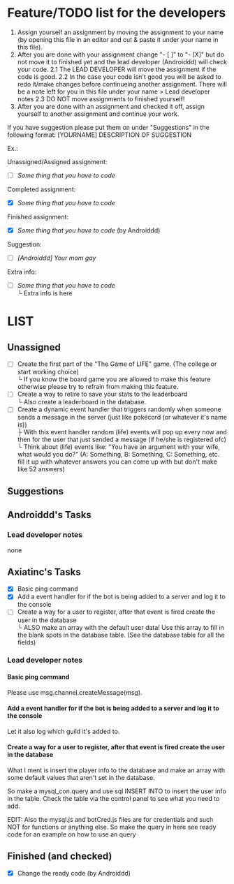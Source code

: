 # Feature/TODO list for the developers
1. Assign yourself an assignment by moving the assignment to your name (by opening this file in an editor and cut & paste it under your name in this file).
2. After you are done with your assignment change "- [ ]" to "- [X]" but do not move it to finished yet and the lead developer (Androiddd) will check your code.
2.1 The LEAD DEVELOPER will move the assignment if the code is good.
2.2 In the case your code isn't good you will be asked to redo it/make changes before continueing another assignment. There will be a note left for you in this file under your name > Lead developer notes
2.3 DO NOT move assignments to finished yourself!
3. After you are done with an assignment and checked it off, assign yourself to another assignment and continue your work.

If you have suggestion please put them on under "Suggestions" in the following format:
[YOURNAME] DESCRIPTION OF SUGGESTION

Ex.:

Unassigned/Assigned assignment:
- [ ] *Some thing that you have to code*

Completed assignment:
- [X] *Some thing that you have to code*

Finished assignment:
- [X] *Some thing that you have to code* (by Androiddd)

Suggestion:
- [ ] *[Androiddd] Your mom gay*

Extra info:
- [ ] *Some thing that you have to code*  
└ Extra info is here

# LIST
## Unassigned
- [ ] Create the first part of the "The Game of LIFE" game. (The college or start working choice)  
└ If you know the board game you are allowed to make this feature otherwise please try to refrain from making this feature.
- [ ] Create a way to retire to save your stats to the leaderboard  
└ Also create a leaderboard in the database.
- [ ] Create a dynamic event handler that triggers randomly when someone sends a message in the server (just like pokécord (or whatever it's name is))  
├ With this event handler random (life) events will pop up every now and then for the user that just sended a message (if he/she is registered ofc)  
└ Think about (life) events like: "You have an argument with your wife, what would you do?" (A: Something, B: Something, C: Something, etc. fill it up with whatever answers you can come up with but don't make like 52 answers)

## Suggestions

## Androiddd's Tasks


### Lead developer notes
none

## Axiatinc's Tasks
- [X] Basic ping command
- [X] Add a event handler for if the bot is being added to a server and log it to the console 
- [ ] Create a way for a user to register, after that event is fired create the user in the database  
└ ALSO make an array with the default user data! Use this array to fill in the blank spots in the database table. (See the database table for all the fields)

### Lead developer notes

#### Basic ping command
Please use msg.channel.createMessage(msg).

#### Add a event handler for if the bot is being added to a server and log it to the console
Let it also log which guild it's added to.

#### Create a way for a user to register, after that event is fired create the user in the database
What I ment is insert the player info to the database and make an array with some default values that aren't set in the database.

So make a mysql_con.query and use sql INSERT INTO to insert the user info in the table.
Check the table via the control panel to see what you need to add.

EDIT: Also the mysql.js and botCred.js files are for credentials and such NOT for functions or anything else.
So make the query in here see ready code for an example on how to use an query

## Finished (and checked)
- [X] Change the ready code (by Androiddd)
